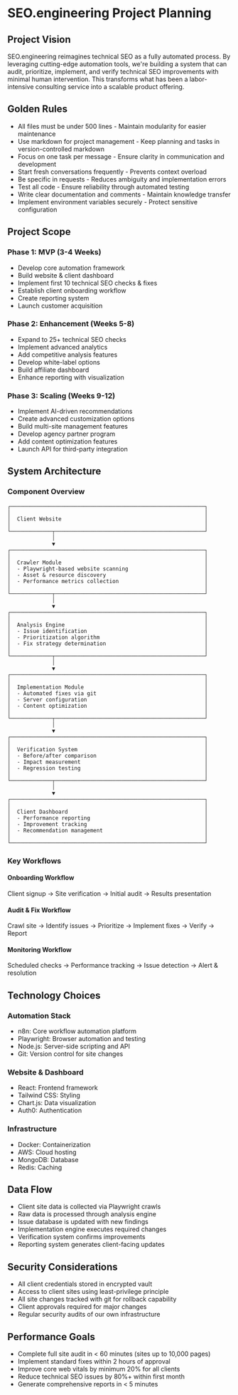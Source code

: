 SEO.engineering Project Planning
=========================

## Project Vision

SEO.engineering reimagines technical SEO as a fully automated process. By leveraging cutting-edge automation tools, we're building a system that can audit, prioritize, implement, and verify technical SEO improvements with minimal human intervention. This transforms what has been a labor-intensive consulting service into a scalable product offering.

## Golden Rules

- All files must be under 500 lines - Maintain modularity for easier maintenance
- Use markdown for project management - Keep planning and tasks in version-controlled markdown
- Focus on one task per message - Ensure clarity in communication and development
- Start fresh conversations frequently - Prevents context overload
- Be specific in requests - Reduces ambiguity and implementation errors
- Test all code - Ensure reliability through automated testing
- Write clear documentation and comments - Maintain knowledge transfer
- Implement environment variables securely - Protect sensitive configuration

## Project Scope

### Phase 1: MVP (3-4 Weeks)
- Develop core automation framework
- Build website & client dashboard
- Implement first 10 technical SEO checks & fixes
- Establish client onboarding workflow
- Create reporting system
- Launch customer acquisition

### Phase 2: Enhancement (Weeks 5-8)
- Expand to 25+ technical SEO checks
- Implement advanced analytics
- Add competitive analysis features
- Develop white-label options
- Build affiliate dashboard
- Enhance reporting with visualization

### Phase 3: Scaling (Weeks 9-12)
- Implement AI-driven recommendations
- Create advanced customization options
- Build multi-site management features
- Develop agency partner program
- Add content optimization features
- Launch API for third-party integration

## System Architecture

### Component Overview

```
┌─────────────────────────────────────────────────────────────┐
│                                                             │
│  Client Website                                             │
│                                                             │
└─────────────┬───────────────────────────────────────────────┘
              │
              ▼
┌─────────────────────────────────────────────────────────────┐
│                                                             │
│  Crawler Module                                             │
│  - Playwright-based website scanning                        │
│  - Asset & resource discovery                               │
│  - Performance metrics collection                           │
│                                                             │
└─────────────┬───────────────────────────────────────────────┘
              │
              ▼
┌─────────────────────────────────────────────────────────────┐
│                                                             │
│  Analysis Engine                                            │
│  - Issue identification                                     │
│  - Prioritization algorithm                                 │
│  - Fix strategy determination                               │
│                                                             │
└─────────────┬───────────────────────────────────────────────┘
              │
              ▼
┌─────────────────────────────────────────────────────────────┐
│                                                             │
│  Implementation Module                                      │
│  - Automated fixes via git                                  │
│  - Server configuration                                     │
│  - Content optimization                                     │
│                                                             │
└─────────────┬───────────────────────────────────────────────┘
              │
              ▼
┌─────────────────────────────────────────────────────────────┐
│                                                             │
│  Verification System                                        │
│  - Before/after comparison                                  │
│  - Impact measurement                                       │
│  - Regression testing                                       │
│                                                             │
└─────────────┬───────────────────────────────────────────────┘
              │
              ▼
┌─────────────────────────────────────────────────────────────┐
│                                                             │
│  Client Dashboard                                           │
│  - Performance reporting                                    │
│  - Improvement tracking                                     │
│  - Recommendation management                                │
│                                                             │
└─────────────────────────────────────────────────────────────┘
```

### Key Workflows

#### Onboarding Workflow
Client signup → Site verification → Initial audit → Results presentation

#### Audit & Fix Workflow
Crawl site → Identify issues → Prioritize → Implement fixes → Verify → Report

#### Monitoring Workflow
Scheduled checks → Performance tracking → Issue detection → Alert & resolution

## Technology Choices

### Automation Stack
- n8n: Core workflow automation platform
- Playwright: Browser automation and testing
- Node.js: Server-side scripting and API
- Git: Version control for site changes

### Website & Dashboard
- React: Frontend framework
- Tailwind CSS: Styling
- Chart.js: Data visualization
- Auth0: Authentication

### Infrastructure
- Docker: Containerization
- AWS: Cloud hosting
- MongoDB: Database
- Redis: Caching

## Data Flow
- Client site data is collected via Playwright crawls
- Raw data is processed through analysis engine
- Issue database is updated with new findings
- Implementation engine executes required changes
- Verification system confirms improvements
- Reporting system generates client-facing updates

## Security Considerations
- All client credentials stored in encrypted vault
- Access to client sites using least-privilege principle
- All site changes tracked with git for rollback capability
- Client approvals required for major changes
- Regular security audits of our own infrastructure

## Performance Goals
- Complete full site audit in < 60 minutes (sites up to 10,000 pages)
- Implement standard fixes within 2 hours of approval
- Improve core web vitals by minimum 20% for all clients
- Reduce technical SEO issues by 80%+ within first month
- Generate comprehensive reports in < 5 minutes